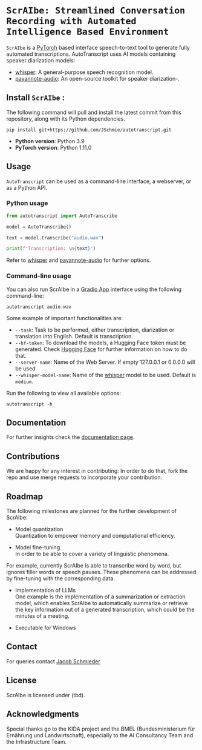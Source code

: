 
# `ScrAIbe: Streamlined Conversation Recording with Automated Intelligence Based Environment`


`ScrAIbe` is a [PyTorch](https://pytorch.org/) based interface speech-to-text tool to generate fully automated transcriptions. AutoTranscript uses AI models containing speaker diarization models:

- [whisper](https://github.com/openai/whisper): A general-purpose speech recognition model.
- [payannote-audio](https://github.com/pyannote/pyannote-audio): An open-source toolkit for speaker diarization-.

## Install `ScrAIbe` : 

The following command will pull and install the latest commit from this repository, along with its Python dependencies.

    pip install git+https://github.com/JSchmie/autotranscript.git

- **Python version**: Python 3.9
- **PyTorch version**: Python 1.11.0
  
## Usage 

`AutoTranscript` can be used as a command-line interface, a webserver, or as a Python API.

### Python usage

```python
from autotranscript import AutoTranscribe

model = AutoTranscribe()

text = model.transcribe("audio.wav")

print(f"Transcription: \n{text}")

```

Refer to [whisper](https://github.com/openai/whisper) and [payannote-audio](https://github.com/pyannote/pyannote-audio) for further options.

### Command-line usage


You can also run ScrAIbe in a [Gradio App](https://github.com/gradio-app/gradio)  interface using the following command-line:

	autotranscript audio.wav

Some example of important functionalities are:

-  `--task`: Task to be performed, either transcription, diarization or translation into English. Default is transcription.
- `--hf-token`: To download the models, a Hugging Face token must be generated. Check [Hugging Face](https://huggingface.co/docs/hub/security-tokens) for further information on how to do that.
- `--server-name`: Name of the Web Server. If empty 127.0.0.1 or 0.0.0.0 will be used
- `--whisper-model-name`: Name of the [whisper](https://github.com/openai/whisper) model to be used. Default is `medium`.


Run the following to view all available options:
		
	autotranscript -h

## Documentation 

For further insights check the [documentation page](https://cristinaortizcruz.github.io/Test/).

## Contributions

We are happy for any interest in contributing: In order to do that, fork the repo and use merge requests to incorporate your contribution.

## Roadmap

The following milestones are planned for the further development of ScrAIbe:

- Model quantization   
Quantization to empower memory and computational efficiency.

- Model fine-tuning  
In order to be able to cover a variety of linguistic phenomena.

For example, currently ScrAIbe is able to transcribe word by word, but ignores filler words or speech pauses. 
These phenomena can be addressed by fine-tuning with the corresponding data.

- Implementation of LLMs   
One example is the implementation of a summarization or extraction model, which enables ScrAIbe to automatically summarize or retrieve the key information out of a generated transcription, which could be the minutes of a meeting.

- Executable for Windows

## Contact

For queries contact [Jacob Schmieder](Jacob.Schmieder@dbfz.de)

## License 

<!-- licensing  missing? Apache 2.0 -->
ScrAIbe is licensed under (tbd).

## Acknowledgments

<!--add KIDA, MRI, DBFZ, BMEL logos-->

Special thanks go to the KIDA project and the BMEL (Bundesministerium für Ernährung und Landwirtschaft), especially to the AI Consultancy Team and the Infrastructure Team.



